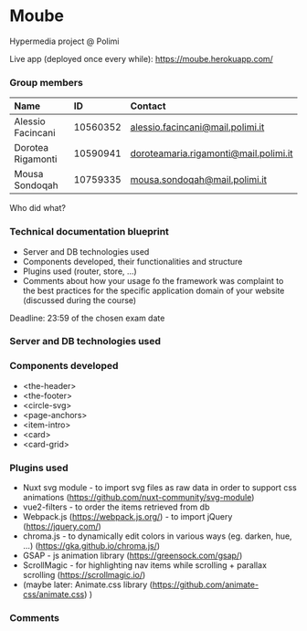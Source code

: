 # Moube

Hypermedia project @ Polimi

Live app (deployed once every while): https://moube.herokuapp.com/

### Group members

| Name              | ID       | Contact                               |
| :---------------- | :------- | :------------------------------------ |
| Alessio Facincani | 10560352 | alessio.facincani@mail.polimi.it      |
| Dorotea Rigamonti | 10590941 | doroteamaria.rigamonti@mail.polimi.it |
| Mousa Sondoqah    | 10759335 | mousa.sondoqah@mail.polimi.it         |

Who did what?

### Technical documentation blueprint

- Server and DB technologies used
- Components developed, their functionalities and structure
- Plugins used (router, store, ...)
- Comments about how your usage fo the framework was complaint to the best practices for the specific application domain of your website (discussed during the course)

Deadline: 23:59 of the chosen exam date

### Server and DB technologies used

### Components developed

- &lt;the-header&gt;
- &lt;the-footer&gt;
- &lt;circle-svg&gt;
- &lt;page-anchors&gt;
- &lt;item-intro&gt;
- &lt;card&gt;
- &lt;card-grid&gt;

### Plugins used

- Nuxt svg module - to import svg files as raw data in order to support css animations (https://github.com/nuxt-community/svg-module)
- vue2-filters - to order the items retrieved from db
- Webpack.js (https://webpack.js.org/) - to import jQuery (https://jquery.com/)
- chroma.js - to dynamically edit colors in various ways (eg. darken, hue, ...) (https://gka.github.io/chroma.js/)
- GSAP - js animation library (https://greensock.com/gsap/)
- ScrollMagic - for highlighting nav items while scrolling + parallax scrolling (https://scrollmagic.io/)
- (maybe later: Animate.css library (https://github.com/animate-css/animate.css) )

### Comments
